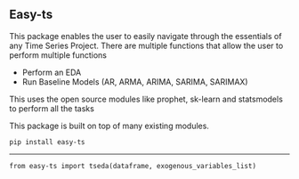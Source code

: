 ## Easy-ts

This package enables the user to easily navigate through the essentials of any Time Series Project. There are multiple functions that allow the user to perform multiple functions

- Perform an EDA
- Run Baseline Models (AR, ARMA, ARIMA, SARIMA, SARIMAX)

This uses the open source modules like prophet, sk-learn and statsmodels to perform all the tasks

This package is built on top of many existing modules. 

    pip install easy-ts
---
    from easy-ts import tseda(dataframe, exogenous_variables_list) 

